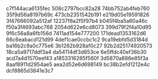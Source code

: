 c7f144aca6135fec
508c2797bcc82a28
74bb752ab4feb760
35f9d56a8197b69c
473cb2351542b191
e219d05e19591826
3f47666092a512af
12237f8a2f5f97b4
b045f4ba5a60a46c
f50a3f4693abc768
2054d622e6cd8073
399d79f2f4a10d95
9f6c56a8a6fb156d
7411ad154e777200
171dead1353162d6
66c6eabacd121d99
4def1cae0ccbc1c2
9ca19ebfd5d3184d
ba16b2c9a0c775e6
3b1262b928af0c27
92b2d25174920573
18ca5a9717ddf3a4
da54114df3d853ce
6e5ffdc40ef36b30
acd7a4d1570eef43
a1853316265f560f
3d5870a886e85f3a
8aaf8911d2954ae5
aea2d52e6d698149
bc38b2efd1212e4c
dcf8865d3841e3c7
